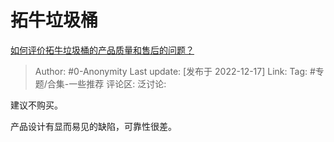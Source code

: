 # 拓牛垃圾桶
[如何评价拓牛垃圾桶的产品质量和售后的问题？](https://www.zhihu.com/question/449895283/answer/2805171676)

> Author: #0-Anonymity
> Last update: [发布于 2022-12-17]
> Link:
> Tag: #专题/合集-一些推荐
> 评论区:
> 泛讨论:

建议不购买。

产品设计有显而易见的缺陷，可靠性很差。
